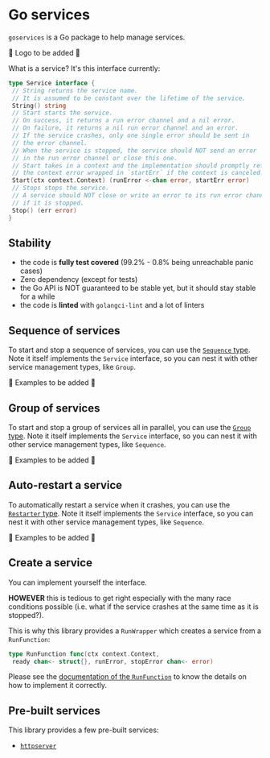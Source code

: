 # Go services

`goservices` is a Go package to help manage services.

🚧 Logo to be added 🚧

What is a service? It's this interface currently:

```go
type Service interface {
 // String returns the service name.
 // It is assumed to be constant over the lifetime of the service.
 String() string
 // Start starts the service.
 // On success, it returns a run error channel and a nil error.
 // On failure, it returns a nil run error channel and an error.
 // If the service crashes, only one single error should be sent in
 // the error channel.
 // When the service is stopped, the service should NOT send an error
 // in the run error channel or close this one.
 // Start takes in a context and the implementation should promptly return
 // the context error wrapped in `startErr` if the context is canceled.
 Start(ctx context.Context) (runError <-chan error, startErr error)
 // Stops stops the service.
 // A service should NOT close or write an error to its run error channel
 // if it is stopped.
 Stop() (err error)
}
```

## Stability

- the code is **fully test covered** (99.2% - 0.8% being unreachable panic cases)
- Zero dependency (except for tests)
- the Go API is NOT guaranteed to be stable yet, but it should stay stable for a while
- the code is **linted** with `golangci-lint` and a lot of linters

## Sequence of services

To start and stop a sequence of services, you can use the [`Sequence` type](https://github.com/qdm12/goservices/blob/468bda9ee482fcaca953b1b63b6cdabf8b1aa6a6/sequence.go#L10).
Note it itself implements the `Service` interface, so you can nest it with other service management types, like `Group`.

🚧 Examples to be added 🚧

## Group of services

To start and stop a group of services all in parallel, you can use the [`Group` type](https://github.com/qdm12/goservices/blob/468bda9ee482fcaca953b1b63b6cdabf8b1aa6a6/group.go#L10).
Note it itself implements the `Service` interface, so you can nest it with other service management types, like `Sequence`.

🚧 Examples to be added 🚧

## Auto-restart a service

To automatically restart a service when it crashes, you can use the [`Restarter` type](https://github.com/qdm12/goservices/blob/468bda9ee482fcaca953b1b63b6cdabf8b1aa6a6/restarter.go#L10).
Note it itself implements the `Service` interface, so you can nest it with other service management types, like `Sequence`.

🚧 Examples to be added 🚧

## Create a service

You can implement yourself the interface.

**HOWEVER** this is tedious to get right especially with the many race conditions possible (i.e. what if the service crashes at the same time as it is stopped?).

This is why this library provides a `RunWrapper` which creates a service from a `RunFunction`:

```go
type RunFunction func(ctx context.Context,
 ready chan<- struct{}, runError, stopError chan<- error)
```

Please see the [documentation of the `RunFunction`](https://github.com/qdm12/goservices/blob/468bda9ee482fcaca953b1b63b6cdabf8b1aa6a6/runwrapper.go#L9-L53) to know the details on how to implement it correctly.

## Pre-built services

This library provides a few pre-built services:

- [`httpserver`](httpserver)
